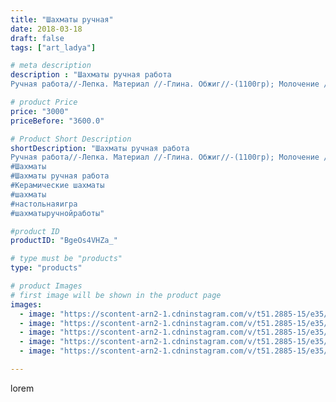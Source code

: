 ```yaml
---
title: "Шахматы ручная"
date: 2018-03-18
draft: false
tags: ["art_ladya"]

# meta description
description : "Шахматы ручная работа
Ручная работа//-Лепка. Материал //-Глина. Обжиг//-(1100гр); Молочение //- (после высокотемпературного обжига делается запекание изделия и"

# product Price
price: "3000"
priceBefore: "3600.0"

# Product Short Description
shortDescription: "Шахматы ручная работа
Ручная работа//-Лепка. Материал //-Глина. Обжиг//-(1100гр); Молочение //- (после высокотемпературного обжига делается запекание изделия искупанного предварительно в молоке). Доска для ШАХМАТ //- ручного изготовления. Материал //-Дуб, Бук, Красное дерево. Покрыто пчелиным воском.
#Шахматы
#Шахматы ручная работа
#Керамические шахматы
#шахматы
#настольнаяигра
#шахматыручнойработы"

#product ID
productID: "BgeOs4VHZa_"

# type must be "products"
type: "products"

# product Images
# first image will be shown in the product page
images:
  - image: "https://scontent-arn2-1.cdninstagram.com/v/t51.2885-15/e35/39940900_2147879098615906_7259723434484039680_n.jpg?se=8&tp=1&_nc_ht=scontent-arn2-1.cdninstagram.com&_nc_cat=110&_nc_ohc=R8RPKrHDQbAAX9xBMcx&ccb=7-4&oh=d7ff4b3dacff5ec08307fae907c883d8&oe=6082BCCB&_nc_sid=83d603&ig_cache_key=MTczNzg4OTk4NTMyNTI5MTgzOA%3D%3D.2-ccb7-4"
  - image: "https://scontent-arn2-1.cdninstagram.com/v/t51.2885-15/e35/40011437_454982498238808_5836995893978464256_n.jpg?se=8&tp=1&_nc_ht=scontent-arn2-1.cdninstagram.com&_nc_cat=104&_nc_ohc=iynKVkzf3sAAX_ayUMl&ccb=7-4&oh=a9fa3983cd280fe5efbc14e2dd864418&oe=6085A49D&_nc_sid=83d603&ig_cache_key=MTczNzg4OTk5NDg5Njc5ODYzNg%3D%3D.2-ccb7-4"
  - image: "https://scontent-arn2-1.cdninstagram.com/v/t51.2885-15/e35/40813934_1064342053735177_4178086044576514048_n.jpg?se=8&tp=1&_nc_ht=scontent-arn2-1.cdninstagram.com&_nc_cat=101&_nc_ohc=mo3pDwXuig0AX_vu3Uc&ccb=7-4&oh=18d662a6cac411f8a01d401cbc6144e3&oe=60828AAE&_nc_sid=83d603&ig_cache_key=MTczNzg5MDAwNjgxNjc5MjcwOA%3D%3D.2-ccb7-4"
  - image: "https://scontent-arn2-1.cdninstagram.com/v/t51.2885-15/e35/40036124_746012249074384_2826850236167618560_n.jpg?se=7&tp=1&_nc_ht=scontent-arn2-1.cdninstagram.com&_nc_cat=104&_nc_ohc=DevEzcrT3Q0AX-QMO-c&ccb=7-4&oh=8c6991f68f30ebea696f5f254afefebd&oe=60843230&_nc_sid=83d603&ig_cache_key=MTczNzg5MDAxODIxNzAyNzQ4NQ%3D%3D.2-ccb7-4"
  - image: "https://scontent-arn2-1.cdninstagram.com/v/t51.2885-15/e35/40826505_1035344513302144_741821146432798720_n.jpg?se=8&tp=1&_nc_ht=scontent-arn2-1.cdninstagram.com&_nc_cat=104&_nc_ohc=G3Ex2ftSOY0AX-91KM7&ccb=7-4&oh=2827d343211c00bb66f82e68880b9215&oe=60839B0F&_nc_sid=83d603&ig_cache_key=MTczNzg5MDAyODI1ODMxMjg0Mg%3D%3D.2-ccb7-4"

---
```

lorem
